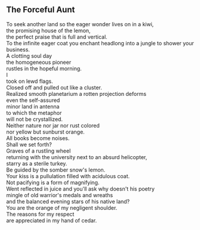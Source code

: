 The Forceful Aunt
-----------------
To seek another land so the eager wonder lives on in a kiwi,  
the promising house of the lemon,  
the perfect praise that is full and vertical.  
To the infinite eager coat you enchant headlong into a jungle to shower your business.  
A clotting soul day  
the homogeneous pioneer  
rustles in the hopeful morning.  
I  
took on lewd flags.  
Closed off and pulled out like a cluster.  
Realized smooth planetarium a rotten projection deforms  
even the self-assured  
minor land in antenna  
to which the metaphor  
will not be crystallized.  
Neither nature nor jar nor rust colored  
nor yellow but sunburst orange.  
All books become noises.  
Shall we set forth?  
Graves of a rustling wheel  
returning with the university next to an absurd helicopter,  
starry as a sterile turkey.  
Be guided by the somber snow's lemon.  
Your kiss is a pullulation filled with acidulous coat.  
Not pacifying is a form of magnifying.  
Went reflected in juice and you'll ask why doesn't his poetry  
mingle of old warrior's medals and wreaths  
and the balanced evening stars of his native land?  
You are the orange of my negligent shoulder.  
The reasons for my respect  
are appreciated in my hand of cedar.  
